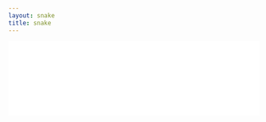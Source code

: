 ```yaml
---
layout: snake
title: snake
---
```


<div style="min-height:404px;width:100%;">
<iframe src="snake-game.html" scrolling="no" min-height="404px" width="100%" style="border: none"></iframe>
</div>
